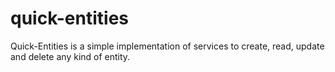quick-entities
==============

Quick-Entities is a simple implementation of services to create, read, update and delete any kind of entity.
